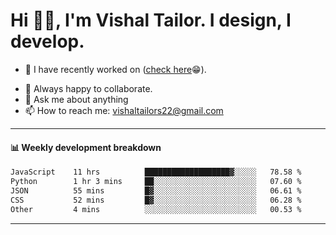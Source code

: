 # Hi 👋🏻, I'm Vishal Tailor. I design, I develop.

- 🔭 I have recently worked on ([check here](https://vishaltailor.com)😁).
<!-- - 🎦 Currently watching: JavaScript: The Hard Parts By Will Sentance. -->
- 👯 Always happy to collaborate.
- 💬 Ask me about anything
- 📫 How to reach me: <a href="mailto:vishaltailors22@gmail.com">vishaltailors22@gmail.com</a>

<hr /> 
<h4>📊 Weekly development breakdown</h4>
<!--START_SECTION:waka-->

```txt
JavaScript    11 hrs          ███████████████████▓░░░░░   78.58 %
Python        1 hr 3 mins     ██░░░░░░░░░░░░░░░░░░░░░░░   07.60 %
JSON          55 mins         █▓░░░░░░░░░░░░░░░░░░░░░░░   06.61 %
CSS           52 mins         █▓░░░░░░░░░░░░░░░░░░░░░░░   06.28 %
Other         4 mins          ░░░░░░░░░░░░░░░░░░░░░░░░░   00.53 %
```

<!--END_SECTION:waka-->
<hr /> 

<!-- ![](./profile-3d-contrib/profile-green-animate.svg) -->
